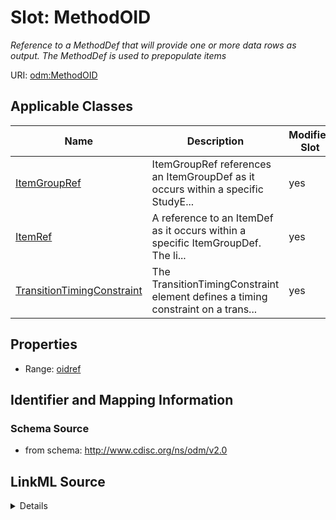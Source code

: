# Slot: MethodOID


_Reference to a MethodDef that will provide one or more data rows as output. The MethodDef is used to prepopulate items_



URI: [odm:MethodOID](http://www.cdisc.org/ns/odm/v2.0/MethodOID)



<!-- no inheritance hierarchy -->




## Applicable Classes

| Name | Description | Modifies Slot |
| --- | --- | --- |
[ItemGroupRef](ItemGroupRef.md) | ItemGroupRef references an ItemGroupDef as it occurs within a specific StudyE... |  yes  |
[ItemRef](ItemRef.md) | A reference to an ItemDef as it occurs within a specific ItemGroupDef. The li... |  yes  |
[TransitionTimingConstraint](TransitionTimingConstraint.md) | The TransitionTimingConstraint element defines a timing constraint on a trans... |  yes  |







## Properties

* Range: [oidref](oidref.md)





## Identifier and Mapping Information







### Schema Source


* from schema: http://www.cdisc.org/ns/odm/v2.0




## LinkML Source

<details>
```yaml
name: MethodOID
description: Reference to a MethodDef that will provide one or more data rows as output.
  The MethodDef is used to prepopulate items
from_schema: http://www.cdisc.org/ns/odm/v2.0
rank: 1000
alias: MethodOID
domain_of:
- ItemGroupRef
- ItemRef
- TransitionTimingConstraint
range: oidref

```
</details>